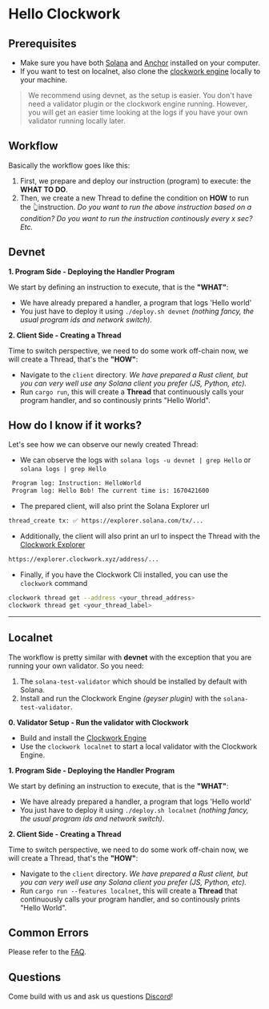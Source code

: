 # **Hello Clockwork**

## Prerequisites
- Make sure you have both [Solana](https://docs.solana.com/cli/install-solana-cli-tools) and [Anchor](https://www.anchor-lang.com/docs/installation) installed on your computer.
- If you want to test on localnet, also clone the [clockwork engine](https://github.com/clockwork-xyz/clockwork/) 
  locally to your machine.

> We recommend using devnet, as the setup is easier. You don't have need a validator plugin or the clockwork engine 
> running. However, you will get an easier time looking at the logs if you have your own validator running locally 
> later.


## Workflow
Basically the workflow goes like this:
1. First, we prepare and deploy our instruction (program) to execute: the __WHAT TO DO__.
2. Then, we create a new Thread to define the condition on __HOW__ to run the 👆instruction. _Do you want to run the 
   above instruction based on a condition? Do you want to run the instruction continously every x sec? Etc._



## Devnet
**1. Program Side - Deploying the Handler Program**

We start by defining an instruction to execute, that is the __"WHAT"__:
- We have already prepared a handler, a program that logs 'Hello world'
- You just have to deploy it using `./deploy.sh devnet` _(nothing fancy, the usual program ids and network switch)_.

**2. Client Side - Creating a Thread**

Time to switch perspective, we need to do some work off-chain now, we will create a Thread, that's the __"HOW"__:
- Navigate to the `client` directory. _We have prepared a Rust client, but you 
  can very well use any Solana client you prefer (JS, Python, etc)._
- Run `cargo run`, this will create a __Thread__ that continuously calls your program handler, and so continously 
  prints "Hello World".

## How do I know if it works?
Let's see how we can observe our newly created Thread:
- We can observe the logs with `solana logs -u devnet | grep Hello` or `solana logs | grep Hello`
```bash
 Program log: Instruction: HelloWorld
 Program log: Hello Bob! The current time is: 1670421600
```
- The prepared client, will also print the Solana Explorer url
```bash
thread_create tx: ✅ https://explorer.solana.com/tx/...
```
- Additionally, the client will also print an url to inspect the Thread with the [Clockwork Explorer](https://explorer.clockwork.xyz/)
```bash
https://explorer.clockwork.xyz/address/...
```
- Finally, if you have the Clockwork Cli installed, you can use the `clockwork` command
```bash
clockwork thread get --address <your_thread_address> 
clockwork thread get <your_thread_label>
```

---

## Localnet

The workflow is pretty similar with __devnet__ with the exception that you are running your own validator. So you need:
1. The `solana-test-validator` which should be installed by default with Solana.
2. Install and run the Clockwork Engine _(geyser plugin)_ with the `solana-test-validator`.

**0. Validator Setup - Run the validator with Clockwork**
- Build and install the [Clockwork Engine](https://github.com/clockwork-xyz/clockwork#local-development)
- Use the `clockwork localnet` to start a local validator with the Clockwork Engine.

**1. Program Side - Deploying the Handler Program**

We start by defining an instruction to execute, that is the __"WHAT"__:
- We have already prepared a handler, a program that logs 'Hello world'
- You just have to deploy it using `./deploy.sh localnet` _(nothing fancy, the usual program ids and network switch)_.

**2. Client Side - Creating a Thread**

Time to switch perspective, we need to do some work off-chain now, we will create a Thread, that's the __"HOW"__:
- Navigate to the `client` directory. _We have prepared a Rust client, but you
  can very well use any Solana client you prefer (JS, Python, etc)._
- Run `cargo run --features localnet`, this will create a __Thread__ that continuously calls your program handler, and so continously
  prints "Hello World".

## Common Errors
Please refer to the [FAQ](https://github.com/clockwork-xyz/docs/blob/main/FAQ.md#common-errors).

## Questions
Come build with us and ask us questions [Discord](https://discord.gg/epHsTsnUre)!
